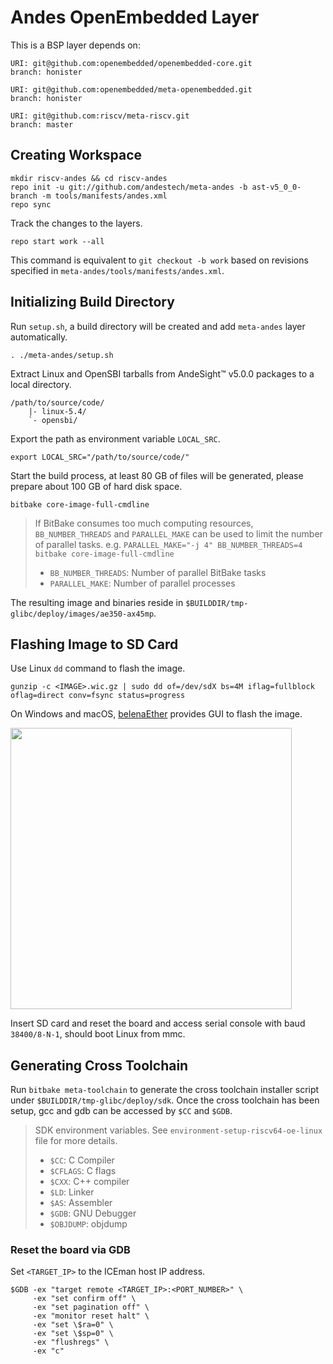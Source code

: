 # Andes OpenEmbedded Layer

This is a BSP layer depends on:

```
URI: git@github.com:openembedded/openembedded-core.git
branch: honister

URI: git@github.com:openembedded/meta-openembedded.git
branch: honister

URI: git@github.com:riscv/meta-riscv.git
branch: master
```

## Creating Workspace

```
mkdir riscv-andes && cd riscv-andes
repo init -u git://github.com/andestech/meta-andes -b ast-v5_0_0-branch -m tools/manifests/andes.xml
repo sync
```

Track the changes to the layers.

```
repo start work --all
```

This command is equivalent to `git checkout -b work` based on revisions specified in `meta-andes/tools/manifests/andes.xml`.

## Initializing Build Directory

Run `setup.sh`, a build directory will be created and add `meta-andes` layer automatically.

```
. ./meta-andes/setup.sh
```

Extract Linux and OpenSBI tarballs from AndeSight™ v5.0.0 packages to a local directory.

```
/path/to/source/code/
	|- linux-5.4/
	`- opensbi/
```

Export the path as environment variable `LOCAL_SRC`.

```
export LOCAL_SRC="/path/to/source/code/"
```

Start the build process, at least 80 GB of files will be generated, please prepare about 100 GB of hard disk space.

```
bitbake core-image-full-cmdline
```

> If BitBake consumes too much computing resources, `BB_NUMBER_THREADS` and `PARALLEL_MAKE` can be used to limit the number of parallel tasks. e.g. `PARALLEL_MAKE="-j 4" BB_NUMBER_THREADS=4 bitbake core-image-full-cmdline`
> * `BB_NUMBER_THREADS`: Number of parallel BitBake tasks
> * `PARALLEL_MAKE`: Number of parallel processes

The resulting image and binaries reside in `$BUILDDIR/tmp-glibc/deploy/images/ae350-ax45mp`.

## Flashing Image to SD Card

Use Linux `dd` command to flash the image.

```
gunzip -c <IMAGE>.wic.gz | sudo dd of=/dev/sdX bs=4M iflag=fullblock oflag=direct conv=fsync status=progress
```

On Windows and macOS, [belenaEther](https://www.balena.io/etcher/) provides GUI to flash the image.

<img src="https://i.imgur.com/W7YZc8j.png" width="450px" />

Insert SD card and reset the board and access serial console with baud `38400/8-N-1`, should boot Linux from mmc.

## Generating Cross Toolchain

Run `bitbake meta-toolchain` to generate the cross toolchain installer script under `$BUILDDIR/tmp-glibc/deploy/sdk`.
Once the cross toolchain has been setup, gcc and gdb can be accessed by `$CC` and `$GDB`.

> SDK environment variables. See `environment-setup-riscv64-oe-linux` file for more details.
> * `$CC`: C Compiler
> * `$CFLAGS`: C flags
> * `$CXX`: C++ compiler
> * `$LD`: Linker
> * `$AS`: Assembler
> * `$GDB`: GNU Debugger
> * `$OBJDUMP`: objdump

### Reset the board via GDB

Set `<TARGET_IP>` to the ICEman host IP address.

```
$GDB -ex "target remote <TARGET_IP>:<PORT_NUMBER>" \
     -ex "set confirm off" \
     -ex "set pagination off" \
     -ex "monitor reset halt" \
     -ex "set \$ra=0" \
     -ex "set \$sp=0" \
     -ex "flushregs" \
     -ex "c"
```
